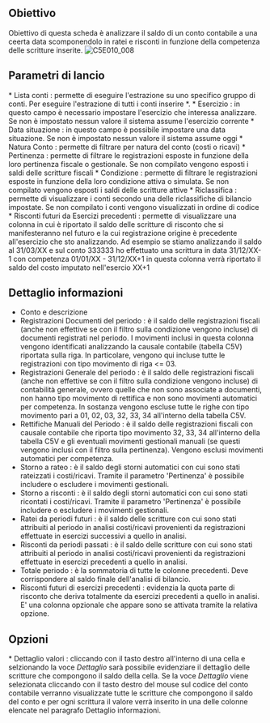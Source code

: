 ## Obiettivo
Obiettivo di questa scheda è analizzare il saldo di un conto contabile a una ceerta data scomponendolo in ratei e risconti in funzione della competenza delle scritture inserite.
![C5E010_008](http://doc.smeup.com/immagini/MBDOC_SCH-C5E010_COM/C5E010_008.png)
## Parametri di lancio

 \* Lista conti :  permette di eseguire l'estrazione su uno specifico gruppo di conti. Per eseguire l'estrazione di tutti i conti inserire \*.
 \* Esercizio :  in questo campo è necessario impostare l'esercizio che interessa analizzare. Se non è impostato nessun valore il sistema assume l'esercizio corrente
 \* Data situazione :  in questo campo è possibile impostare una data situazione. Se non è impostato nessun valore il sistema assume oggi
 \* Natura Conto :  permette di filtrare per natura del conto (costi o ricavi)
 \* Pertinenza :  permette di filtrare le registrazioni esposte in funzione della loro pertinenza fiscale o gestionale. Se non compilato vengono esposti i saldi delle scritture fiscali
 \* Condizione :  permette di filtrare le registrazioni esposte in funzione della loro condizione attiva o simulata. Se non compilato vengono esposti i saldi delle scritture attive
 \* Riclassifica :  permette di visualizzare i conti secondo una delle riclassifiche di bilancio impostate. Se non compilato i conti vengono visualizzati in ordine di codice
 \* Risconti futuri da Esercizi precedenti :  permette di visualizzare una colonna in cui è riportato il saldo delle scritture di risconto che si manifesteranno nel futuro e la cui registrazione origine è precedente all'esercizio che sto analizzando. Ad esempio se stiamo analizzando il saldo al 31/03/XX e sul conto 333333 ho effettuato una scrittura in data 31/12/XX-1 con competenza 01/01/XX - 31/12/XX+1 in questa colonna verrà riportato il saldo del costo imputato nell'esercio XX+1

## Dettaglio informazioni

-  Conto e descrizione
-  Registrazioni Documenti del periodo :  è il saldo delle registrazioni fiscali (anche non effettive se con il filtro sulla condizione vengono incluse) di documenti registrati nel periodo. I movimenti inclusi in questa colonna vengono identificati analizzando la causale contabile (tabella C5V) riportata sulla riga. In particolare, vengono qui incluse tutte le registrazioni con tipo movimento di riga <= 03.
-  Registrazioni Generale del periodo :  è il saldo delle registrazioni fiscali (anche non effettive se con il filtro sulla condizione vengono incluse) di contabilità generale, ovvero quelle che non sono associate a documenti, non hanno tipo movimento di rettifica e non sono movimenti automatici per competenza. In sostanza vengono escluse tutte le righe con tipo movimento pari a 01, 02, 03, 32, 33, 34 all'interno della tabella C5V.
-  Rettifiche Manuali del Periodo :  è il saldo delle registrazioni fiscali con causale contabile che riporta tipo movimento 32, 33, 34 all'interno della tabella C5V e gli eventuali movimenti gestionali manuali (se questi vengono inclusi con il filtro sulla pertinenza). Vengono esclusi movimenti automatici per competenza.
-  Storno a rateo :  è il saldo degli storni automatici con cui sono stati rateizzati i costi/ricavi. Tramite il parametro 'Pertinenza' è possibile includere o escludere i movimenti gestionali.
-  Storno a risconti :  è il saldo degli storni automatici con cui sono stati ricontati i costi/ricavi. Tramite il parametro 'Pertinenza' è possibile includere o escludere i movimenti gestionali.
-  Ratei da periodi futuri :  è il saldo delle scritture con cui sono stati attribuiti al periodo in analisi costi/ricavi provenienti da registrazioni effettuate in esercizi successivi a quello in analisi.
-  Risconti da periodi passati :  è il saldo delle scritture con cui sono stati attribuiti al periodo in analisi costi/ricavi provenienti da registrazioni effettuate in esercizi precedenti a quello in analisi.
-  Totale periodo :  è la sommatoria di tutte le colonne precedenti. Deve corrispondere al saldo finale dell'analisi di bilancio.
-  Risconti futuri di esercizi precedenti :  evidenzia la quota parte di risconto che deriva totalmente da esercizi precedenti a quello in analisi. E' una colonna opzionale che appare sono se attivata tramite la relativa opzione.

## Opzioni
 \* Dettaglio valori :  cliccando con il tasto destro all'interno di una cella e selzionando la voce _Dettaglio_ sarà possibile evidenziare il dettaglio delle scritture che compongono il saldo della cella. Se la voce _Dettaglio_ viene selezionata cliccando con il tasto destro del mouse sul codice del conto contabile verranno visualizzate tutte le scritture che compongono il saldo del conto e per ogni scrittura il valore verrà inserito in una delle colonne elencate nel paragrafo Dettaglio informazioni.



